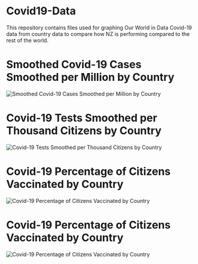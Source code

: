 # Covid19-Data

This repository contains files used for graphing Our World in Data Covid-19 data from country data to compare how NZ is performing compared to the rest of the world. 


# Smoothed Covid-19 Cases Smoothed per Million by Country 
![Smoothed Covid-19 Cases Smoothed per Million by Country](https://github.com/ltr28/covid-comparison/blob/Graphs/new_cases_smoothed_per_million.png)

# Covid-19 Tests Smoothed per Thousand Citizens by Country 
![Covid-19 Tests Smoothed per Thousand Citizens by Country](https://github.com/ltr28/covid-comparison/blob/Graphs/new_tests_smoothed_per_thousand.png)

# Covid-19 Percentage of Citizens Vaccinated by Country 
![Covid-19 Percentage of Citizens Vaccinated by Country](https://github.com/ltr28/covid-comparison/blob/Graphs/people_vaccinated_per_hundred.png)

# Covid-19 Percentage of Citizens Vaccinated by Country 
![Covid-19 Percentage of Citizens Vaccinated by Country](https://github.com/ltr28/covid-comparison/blob/Graphs/vacc_v_time.png)